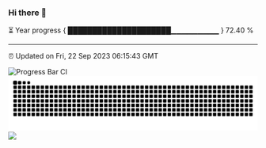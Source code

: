 ### Hi there 👋

⏳ Year progress { █████████████████████▁▁▁▁▁▁▁▁▁ } 72.40 %

---

⏰ Updated on Fri, 22 Sep 2023 06:15:43 GMT

![Progress Bar CI](https://github.com/liununu/liununu/workflows/Progress%20Bar%20CI/badge.svg)![](https://raw.githubusercontent.com/L1cardo/L1cardo/main/assets/github-contribution-grid-snake.svg)![](https://raw.githubusercontent.com/seesaws/seesaws/main/assets/github-contribution-grid-snake.svg)
